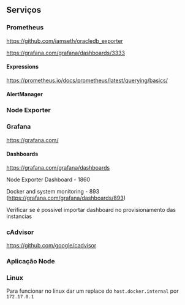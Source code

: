 ## Serviços

### Prometheus

https://github.com/iamseth/oracledb_exporter

https://grafana.com/grafana/dashboards/3333

#### Expressions

https://prometheus.io/docs/prometheus/latest/querying/basics/

#### AlertManager

### Node Exporter

### Grafana

https://grafana.com/

#### Dashboards

https://grafana.com/grafana/dashboards

Node Exporter Dashboard - 1860

Docker and system monitoring - 893 (https://grafana.com/grafana/dashboards/893)

Verificar se é possivel importar dashboard no provisionamento das instancias

### cAdvisor

https://github.com/google/cadvisor

### Aplicação Node

### Linux

Para funcionar no linux dar um replace do `host.docker.internal` por `172.17.0.1`
